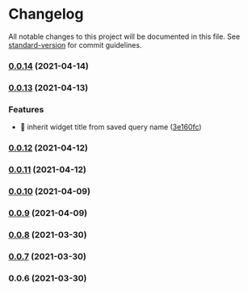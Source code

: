 # Changelog

All notable changes to this project will be documented in this file. See [standard-version](https://github.com/conventional-changelog/standard-version) for commit guidelines.

### [0.0.14](https://github.com/keen/query-creator/compare/v0.0.13...v0.0.14) (2021-04-14)

### [0.0.13](https://github.com/keen/query-creator/compare/v0.0.12...v0.0.13) (2021-04-13)


### Features

* 🎸 inherit widget title from saved query name ([3e160fc](https://github.com/keen/query-creator/commit/3e160fc36cbf7fba8b058bd7040b3dd51af9c59d))

### [0.0.12](https://github.com/keen/query-creator/compare/v0.0.11...v0.0.12) (2021-04-12)

### [0.0.11](https://github.com/keen/query-creator/compare/v0.0.10...v0.0.11) (2021-04-12)

### [0.0.10](https://github.com/keen/query-creator/compare/v0.0.9...v0.0.10) (2021-04-09)

### [0.0.9](https://github.com/keen/query-creator/compare/v0.0.8...v0.0.9) (2021-04-09)

### [0.0.8](https://github.com/keen/query-creator/compare/v0.0.7...v0.0.8) (2021-03-30)

### [0.0.7](https://github.com/keen/query-creator/compare/v0.0.6...v0.0.7) (2021-03-30)

### 0.0.6 (2021-03-30)
